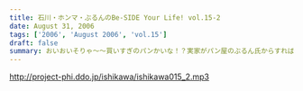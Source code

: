 ```yaml
---
title: 石川・ホンマ・ぶるんのBe-SIDE Your Life! vol.15-2
date: August 31, 2006
tags: ['2006', 'August 2006', 'vol.15']
draft: false
summary: おいおいそりゃ〜〜買いすぎのパンかいな！？実家がパン屋のぶるん氏からすればなんてことのない量であるがそんなたくさんのパンを夕食にと買い込んだホンマ・・・放送卓の上はメールと食いきれぬパンに覆われた状態で収録は続いたのでした。NAMAE
---
```


http://project-phi.ddo.jp/ishikawa/ishikawa015_2.mp3